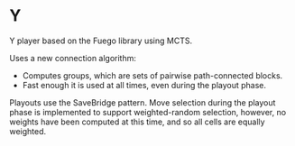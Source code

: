 Y
=
Y player based on the Fuego library using MCTS.

Uses a new connection algorithm:
 - Computes groups, which are sets of pairwise path-connected blocks.
 - Fast enough it is used at all times, even during the playout phase.

Playouts use the SaveBridge pattern. Move selection during the playout
phase is implemented to support weighted-random selection, however, no
weights have been computed at this time, and so all cells are equally
weighted.